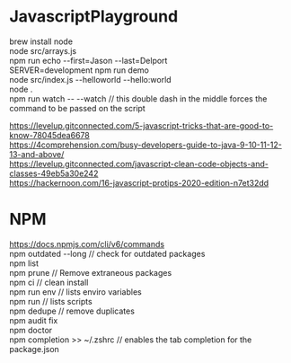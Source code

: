 # JavascriptPlayground

 
brew install node      
node src/arrays.js       
npm run echo --first=Jason --last=Delport      
SERVER=development npm run demo      
node src/index.js --helloworld --hello:world     
node .     
npm run watch -- --watch // this double dash in the middle forces the command to be passed on the script

https://levelup.gitconnected.com/5-javascript-tricks-that-are-good-to-know-78045dea6678       
https://4comprehension.com/busy-developers-guide-to-java-9-10-11-12-13-and-above/      
https://levelup.gitconnected.com/javascript-clean-code-objects-and-classes-49eb5a30e242      
https://hackernoon.com/16-javascript-protips-2020-edition-n7et32dd    

# NPM      


https://docs.npmjs.com/cli/v6/commands      
npm outdated --long // check for outdated packages      
npm list         
npm prune // Remove extraneous packages         
npm ci // clean install      
npm run env // lists enviro variables      
npm run // lists scripts      
npm dedupe // remove duplicates      
npm audit fix      
npm doctor      
npm completion >> ~/.zshrc // enables the tab completion for the package.json     
